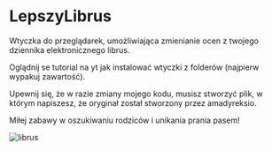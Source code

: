 # LepszyLibrus
Wtyczka do przeglądarek, umożliwiająca zmienianie ocen z twojego dziennika elektronicznego librus.

Oglądnij se tutorial na yt jak instalować wtyczki z folderów (najpierw wypakuj zawartość).

Upewnij się, że w razie zmiany mojego kodu, musisz stworzyć plik, w którym napiszesz, że oryginał został stworzony przez amadyreksio.

Miłej zabawy w oszukiwaniu rodziców i unikania prania pasem!


![librus](https://github.com/amadyreksio/LepszyLibrus/assets/170352772/ad0d2adf-5d4d-47e4-96f7-96dab20a048f)
